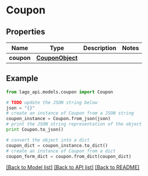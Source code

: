 # Coupon


## Properties

Name | Type | Description | Notes
------------ | ------------- | ------------- | -------------
**coupon** | [**CouponObject**](CouponObject.md) |  | 

## Example

```python
from lago_api.models.coupon import Coupon

# TODO update the JSON string below
json = "{}"
# create an instance of Coupon from a JSON string
coupon_instance = Coupon.from_json(json)
# print the JSON string representation of the object
print Coupon.to_json()

# convert the object into a dict
coupon_dict = coupon_instance.to_dict()
# create an instance of Coupon from a dict
coupon_form_dict = coupon.from_dict(coupon_dict)
```
[[Back to Model list]](../README.md#documentation-for-models) [[Back to API list]](../README.md#documentation-for-api-endpoints) [[Back to README]](../README.md)


